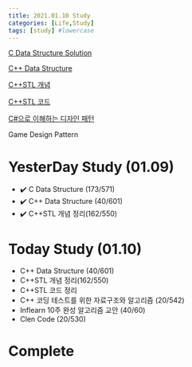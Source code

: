 ```yaml
---
title: 2021.01.10 Study
categories: [Life,Study]
tags: [study] #lowercase    
---
```



[C Data Structure Solution](https://calm-price-43a.notion.site/C-c4cb80a108c94bef8b202c0c7624ebfc) 

[C++ Data Structure](https://calm-price-43a.notion.site/C-47080a1873b54a3a8b6d89925d84e024)

[C++STL 개념](https://calm-price-43a.notion.site/C-STL-ab095ae38f8e4fcbad549aec64bb9ba6) 

[C++STL 코드](https://calm-price-43a.notion.site/C-STL-f016394a615d4abab4894264627aeb5c) 

[C#으로 이해하는 디자인 패턴](https://calm-price-43a.notion.site/C-fe83d437eee04341b345f9908fb66a23) 

Game Design Pattern





# YesterDay Study (01.09)

-  ✔️ C Data Structure (173/571)
-  ✔️ C++ Data Structure (40/601)
-  ✔️ C++STL 개념 정리(162/550) 

# Today Study (01.10)
-  C++ Data Structure (40/601) 
-  C++STL 개념 정리(162/550) 
-  C++STL 코드 정리
-  C++ 코딩 테스트를 위한 자료구조와 알고리즘 (20/542) 
-  Inflearn 10주 완성 알고리즘 교안 (40/60) 
-  Clen Code (20/530) 

# Complete 




